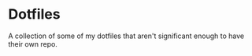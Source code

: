 # Dotfiles

A collection of some of my dotfiles that aren't significant enough to have their own repo.
